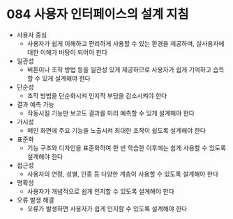 # 084 사용자 인터페이스의 설계 지침

- 사용자 중심
  - 사용자가 쉽게 이해하고 편리하게 사용할 수 있는 환경을 제공하며, 실사용자에 대한 이해가 바탕이 되어야 한다
- 일관성
  - 버튼이나 조작 방법 등을 일관성 있게 제공하므로 사용자가 쉽게 기억하고 습득할 수 있게 설계해야 한다
- 단순성
  - 조작 방법을 단순화시켜 인지적 부담을 감소시켜야 한다
- 결과 예측 가능
  - 작동시킬 기능만 보고도 결과를 미리 예측할 수 있게 설계해야 한다
- 가시성
  - 메인 화면에 주요 기능을 노출시켜 최대한 조작이 쉽도록 설계해야 한다
- 표준화
  - 기능 구조와 디자인을 표준화하여 한 번 학습한 이후에는 쉽게 사용할 수 있도록 설계해야 한다
- 접근성
  - 사용자의 연령, 성별, 인종 등 다양한 계층이 사용할 수 있도록 설계해야 한다
- 명확성
  - 사용자가 개념적으로 쉽게 인지할 수 있도록 설계해야 한다
- 오류 발생 해결
  - 오류가 발생하면 사용자가 쉽게 인지할 수 있도록 설계해야 한다
